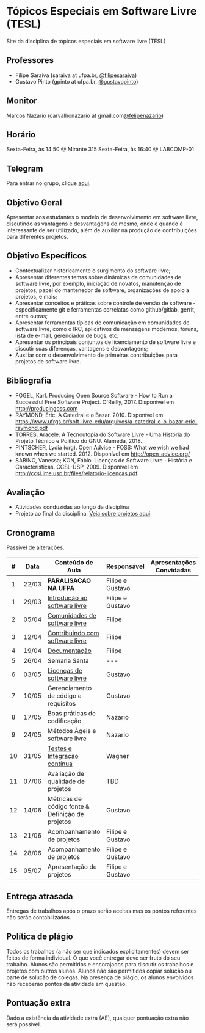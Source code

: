 # Tópicos Especiais em Software Livre (TESL)

Site da disciplina de tópicos especiais em software livre (TESL)

## Professores

- Filipe Saraiva (saraiva at ufpa.br, [@filipesaraiva](https://github.com/filipesaraiva))
- Gustavo Pinto (gpinto at ufpa.br, [@gustavopinto](https://github.com/gustavopinto))

## Monitor

Marcos Nazario (carvalhonazario at gmail.com[@felipenazario](https://github.com/felipenazario))

## Horário

Sexta-Feira, às 14:50 @ Mirante 315
Sexta-Feira, às 16:40 @ LABCOMP-01

## Telegram

Para entrar no grupo, clique [aqui](https://t.me/joinchat/GeSB2RXChn9BHN0hDF0RFA).

## Objetivo Geral

Apresentar aos estudantes o modelo de desenvolvimento em software livre,
discutindo as vantagens e desvantagens do mesmo, onde e quando é interessante
de ser utilizado, além de auxiliar na produção de contribuições para diferentes
projetos.

## Objetivo Específicos


- Contextualizar historicamente o surgimento do software livre;
- Apresentar diferentes temas sobre dinâmicas de comunidades de software livre,
por exemplo, iniciação de novatos, manutenção de projetos, papel do mantenedor
de software, organizações de apoio a projetos, e mais;
- Apresentar conceitos e práticas sobre controle de versão de software - especificamente git e ferramentas correlatas como github/gitlab, gerrit, entre outras;
- Apresentar ferramentas típicas de comunicação em comunidades de software livre, como o IRC, aplicativos de mensagens modernos, fóruns, lista de e-mail, gerenciador de bugs, etc;
- Apresentar os principais conjuntos de licenciamento de software livre e discutir suas diferenças, vantagens e desvantagens;
- Auxiliar com o desenvolvimento de primeiras contribuições para projetos de software livre.


## Bibliografia

- FOGEL, Karl. Producing Open Source Software - How to Run a Successful Free Software Project. O'Reilly, 2017. Disponível em http://producingoss.com
- RAYMOND, Eric. A Catedral e o Bazar. 2010. Disponível em https://www.ufrgs.br/soft-livre-edu/arquivos/a-catedral-e-o-bazar-eric-raymond.pdf
- TORRES, Aracele. A Tecnoutopia do Software Livre - Uma História do Projeto Técnico e Político do GNU. Alameda, 2018.
- PINTSCHER, Lydia (org). Open Advice - FOSS: What we wish we had known when we started. 2012. Disponível em http://open-advice.org/
- SABINO, Vanessa; KON, Fábio. Licenças de Software Livre - História e Características. CCSL-USP, 2009. Disponível em http://ccsl.ime.usp.br/files/relatorio-licencas.pdf

## Avaliação

- Atividades conduzidas ao longo da disciplina
- Projeto ao final da disciplina. [Veja sobre projetos aqui](/Projetos.md).

## Cronograma

Passível de alterações.

| # | Data  | Conteúdo de Aula                                            | Responsável      | Apresentações Convidadas |
|:-:|-------|-------------------------------------------------------------|------------------|--------------------------|
| 1 | 22/03 | **PARALISACAO NA UFPA**                                     | Filipe e Gustavo |                          |
| 1 | 29/03 | [Introdução ao software livre](Aula01.md)                   | Filipe e Gustavo |                          |
| 2 | 05/04 | [Comunidades de software livre](Aula02.md)                  | Filipe           |                          |
| 3 | 12/04 | [Contribuindo com software livre](Aula03.md)                | Filipe           |                          |
| 4 | 19/04 | [Documentação](Aula04.md)                                   | Filipe           |                          |
| 5 | 26/04 | Semana Santa                                                | ---              |                          |
| 6 | 03/05 | [Licenças de software livre](Aula05.md)                     | Gustavo          |                          |
| 7 | 10/05 | Gerenciamento de código e requisitos                        | Gustavo          |                          |
| 8 | 17/05 | Boas práticas de codificação                                | Nazario          |                          |
| 9 | 24/05 | Métodos Ágeis e software livre                              | Nazario          |                          |
| 10 | 31/05 | [Testes e Integração contínua](Aula09.md)                  | Wagner           |                          |
| 11 | 07/06 | Avaliação de qualidade de projetos                         | TBD              |                          |
| 12 | 14/06 | Métricas de código fonte & Definição de projetos           | Gustavo          |                          |
| 13 | 21/06 | Acompanhamento de projetos                                 | Filipe e Gustavo |                          |
| 14 | 28/06 | Acompanhamento de projetos                                 | Filipe e Gustavo |                          |
| 15 | 05/07 | Apresentação de projetos                                   | Filipe e Gustavo |                          |

## Entrega atrasada

Entregas de trabalhos após o prazo serão aceitas mas os pontos referentes não serão contabilizados.

## Política de plágio

Todos os trabalhos (a não ser que indicados explicitamentes) devem ser feitos de forma individual. O que você entregar deve ser fruto do seu trabalho. Alunos são permitidos e encorajados para discutir os trabalhos e projetos com outros alunos. Alunos não são permitidos copiar solução ou parte de solução de colegas. Na presença de plágio, os alunos envolvidos não receberão pontos da atividade em questão.

## Pontuação extra

Dado a existência da atividade extra (AE), qualquer pontuação extra não será possível.
